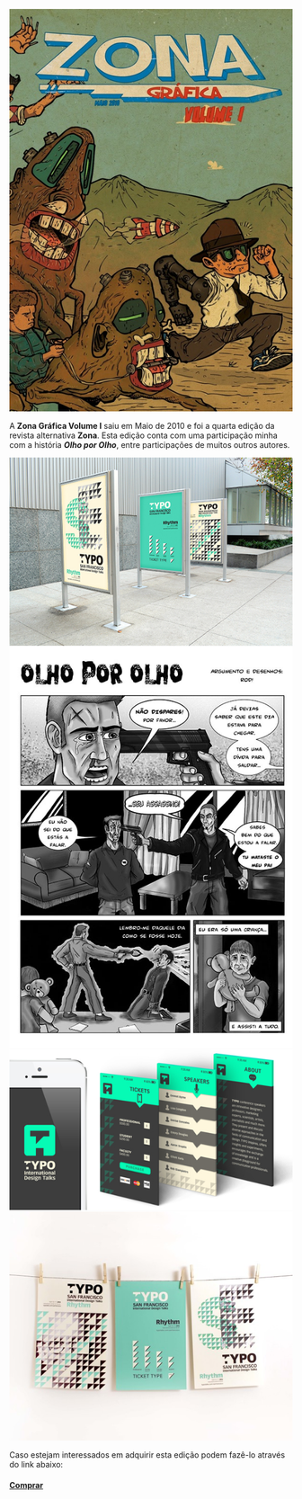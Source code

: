 ![Zona Gráfica V.1 Capa](img/work/proj-1/img1.jpg)

A **Zona Gráfica Volume I** saiu em Maio de 2010 e foi a quarta edição da revista alternativa **Zona**.
Esta edição conta com uma participação minha com a história **_Olho por Olho_**, entre participações de muitos outros autores.

![Zona Gráfica V.1](img/work/proj-1/img5.jpg)
![Zona Gráfica V.1](img/work/proj-1/img2.jpg)
![Zona Gráfica V.1](img/work/proj-1/img3.jpg)
![Zona Gráfica V.1](img/work/proj-1/img4.jpg)

Caso estejam interessados em adquirir esta edição podem fazê-lo através do link abaixo:

#### [Comprar](https://atentaculo.weebly.com/loja---publicaccedilotildees---zona-graacutefica---vol-i.html)